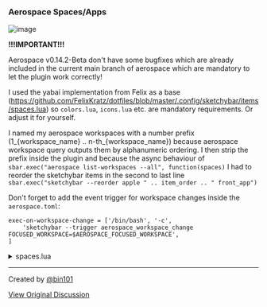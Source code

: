 ### Aerospace Spaces/Apps

![image](https://github.com/user-attachments/assets/ce74a43b-af40-443e-8744-25d314a0f272)

**!!!IMPORTANT!!!**

Aerospace v0.14.2-Beta don't have some bugfixes which are already included in the current main branch of aerospace which are mandatory to let the plugin work correctly!

I used the yabai implementation from Felix as a base (https://github.com/FelixKratz/dotfiles/blob/master/.config/sketchybar/items/spaces.lua) so `colors.lua`, `icons.lua` etc. are mandatory requirements. Or adjust it for yourself.

I named my aerospace workspaces with a number prefix (1_{workspace_name} .. n-th_{workspace_name}) because aerospace workspace query outputs them by alphanumeric ordering. I then strip the prefix inside the plugin and because the async behaviour of `sbar.exec("aerospace list-workspaces --all", function(spaces)` I had to reorder the sketchybar items in the second to last line `sbar.exec("sketchybar --reorder apple " .. item_order .. " front_app")`

Don't forget to add the event trigger for workspace changes inside the `aerospace.toml`:
```
exec-on-workspace-change = ['/bin/bash', '-c',
    'sketchybar --trigger aerospace_workspace_change FOCUSED_WORKSPACE=$AEROSPACE_FOCUSED_WORKSPACE',
]
```

<details>
<summary>spaces.lua</summary>

```lua
local colors = require("colors")
local icons = require("icons")
local settings = require("settings")
local app_icons = require("helpers.app_icons")

local item_order = ""

sbar.exec("aerospace list-workspaces --all", function(spaces)
  for space_name in spaces:gmatch("[^\r\n]+") do
    local space = sbar.add("item", "space." .. space_name, {
      icon = {
        font = { family = settings.font.numbers },
        string = string.sub(space_name, 3),
        padding_left = 7,
        padding_right = 3,
        color = colors.white,
        highlight_color = colors.red,
      },
      label = {
        padding_right = 12,
        color = colors.grey,
        highlight_color = colors.white,
        font = "sketchybar-app-font:Regular:16.0",
        y_offset = -1,
      },
      padding_right = 1,
      padding_left = 1,
      background = {
        color = colors.bg1,
        border_width = 1,
        height = 26,
        border_color = colors.black,
      }
    })
  
    local space_bracket = sbar.add("bracket", { space.name }, {
      background = {
        color = colors.transparent,
        border_color = colors.bg2,
        height = 28,
        border_width = 2
      }
    })
  
    -- Padding space
    local space_padding = sbar.add("item", "space.padding." .. space_name, {
      script = "",
      width = settings.group_paddings,
    })
  
    space:subscribe("aerospace_workspace_change", function(env)
      local selected = env.FOCUSED_WORKSPACE == space_name
      local color = selected and colors.grey or colors.bg2
      space:set({
        icon = { highlight = selected, },
        label = { highlight = selected },
        background = { border_color = selected and colors.black or colors.bg2 }
      })
      space_bracket:set({
        background = { border_color = selected and colors.grey or colors.bg2 }
      })
    end)
  
    space:subscribe("mouse.clicked", function()
      sbar.exec("aerospace workspace " .. space_name)
    end)
  
  
  
    space:subscribe("space_windows_change", function()
      sbar.exec("aerospace list-windows --format %{app-name} --workspace " .. space_name, function(windows)
        print(windows)
        local no_app = true
        local icon_line = ""
        for app in windows:gmatch("[^\r\n]+") do
          no_app = false
          local lookup = app_icons[app]
          local icon = ((lookup == nil) and app_icons["default"] or lookup)
          icon_line = icon_line .. " " .. icon
        end
    
        if (no_app) then
          icon_line = " —"
        end
        sbar.animate("tanh", 10, function()
          space:set({ label = icon_line })
        end)
      end)
    end)

    item_order = item_order .. " " .. space.name .. " " .. space_padding.name
  end
  sbar.exec("sketchybar --reorder apple " .. item_order .. " front_app")
end)

```
</details>

---

Created by [@bin101](https://github.com/bin101)

[View Original Discussion](https://github.com/FelixKratz/SketchyBar/discussions/12#discussioncomment-10841002)
